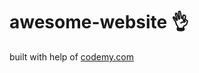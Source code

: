 # awesome-website :ok_hand:                   
built with help of <a href="http://johnelder.com/">codemy.com</a>
